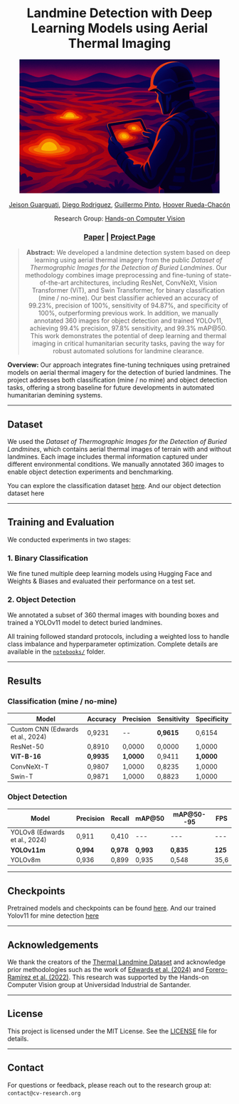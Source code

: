 <div align="center">

# Landmine Detection with Deep Learning Models using Aerial Thermal Imaging

<a href="#">
  <img src="assets/figures/banner_landmines.png" alt="Landmine Detection" style="max-width: 100%; height: 300px;">
</a>

[Jeison Guarguati](https://github.com/JeiGeek), [Diego Rodriguez](https://github.com/diego), [Guillermo Pinto](https://guillepinto.github.io/), [Hoover Rueda-Chacón](https://www.hfarueda.com/)

Research Group: [Hands-on Computer Vision](https://github.com/semilleroCV)

### [Paper](assets/docs/paper.pdf) | [Project Page](https://semillerocv.github.io/proyectos/equipo6)

> **Abstract:** We developed a landmine detection system based on deep learning using aerial thermal imagery from the public *Dataset of Thermographic Images for the Detection of Buried Landmines*. Our methodology combines image preprocessing and fine-tuning of state-of-the-art architectures, including ResNet, ConvNeXt, Vision Transformer (ViT), and Swin Transformer, for binary classification (mine / no-mine). Our best classifier achieved an accuracy of 99.23%, precision of 100%, sensitivity of 94.87%, and specificity of 100%, outperforming previous work. In addition, we manually annotated 360 images for object detection and trained YOLOv11, achieving 99.4% precision, 97.8% sensitivity, and 99.3% mAP\@50. This work demonstrates the potential of deep learning and thermal imaging in critical humanitarian security tasks, paving the way for robust automated solutions for landmine clearance.

</div> 

**Overview:** Our approach integrates fine-tuning techniques using pretrained models on aerial thermal imagery for the detection of buried landmines. The project addresses both classification (mine / no mine) and object detection tasks, offering a strong baseline for future developments in automated humanitarian demining systems.

---

## Dataset

We used the *Dataset of Thermographic Images for the Detection of Buried Landmines*, which contains aerial thermal images of terrain with and without landmines. Each image includes thermal information captured under different environmental conditions. We manually annotated 360 images to enable object detection experiments and benchmarking.

You can explore the classification dataset [here](https://huggingface.co/datasets/JeiGeek/landmines_classification). And our object detection dataset here []()


---

## Training and Evaluation

We conducted experiments in two stages:

### 1. Binary Classification

We fine tuned multiple deep learning models using Hugging Face and Weights & Biases and evaluated their performance on a test set.

### 2. Object Detection

We annotated a subset of 360 thermal images with bounding boxes and trained a YOLOv11 model to detect buried landmines.

All training followed standard protocols, including a weighted loss to handle class imbalance and hyperparameter optimization. Complete details are available in the [`notebooks/`](notebooks/) folder.

---

## Results

### Classification (mine / no-mine)

| Model                      | Accuracy   | Precision  | Sensitivity | Specificity |
| -------------------------- | ---------- | ---------- | ----------- | ----------- |
| Custom CNN (Edwards et al., 2024) | 0,9231     | --         | **0,9615**   | 0,6154        |
| ResNet-50                                | 0,8910     | 0,0000     | 0,0000       | 1,0000        |
| **ViT-B-16**                             | **0,9935** | **1,0000** | 0,9411       | **1,0000**    |
| ConvNeXt-T                               | 0,9807     | 1,0000     | 0,8235       | 1,0000        |
| Swin-T                                   | 0,9871     | 1,0000     | 0,8823       | 1,0000        |

### Object Detection

| Model                        | Precision | Recall | mAP\@50   | mAP\@50--95 | FPS     |
| ----------------------------- | --------- | ------------ | --------- | ----------- | ------- |
| YOLOv8 (Edwards et al., 2024) | 0,911     | 0,410        | ---       | ---         | ---     |
| **YOLOv11m**                  | **0,994** | **0,978**    | **0,993** | **0,835**   | **125** |
| YOLOv8m                       | 0,936     | 0,899        | 0,935     | 0,548       | 35,6    |

---

## Checkpoints

Pretrained models and checkpoints can be found [here](https://huggingface.co/datasets/JeiGeek/landmines_classification). And our trained Yolov11 for mine detection [here](https://) 

---

## Acknowledgements

We thank the creators of the [Thermal Landmine Dataset](https://www.sciencedirect.com/science/article/pii/S2352340923005437) and acknowledge prior methodologies such as the work of [Edwards et al. (2024)](https://ieeexplore.ieee.org/abstract/document/10746152) and [Forero-Ramírez et al. (2022)](https://www.sciencedirect.com/science/article/pii/S1350449522002882). This research was supported by the Hands-on Computer Vision group at Universidad Industrial de Santander.

---

## License

This project is licensed under the MIT License. See the [LICENSE](LICENSE) file for details.

---

## Contact

For questions or feedback, please reach out to the research group at: `contact@cv-research.org`